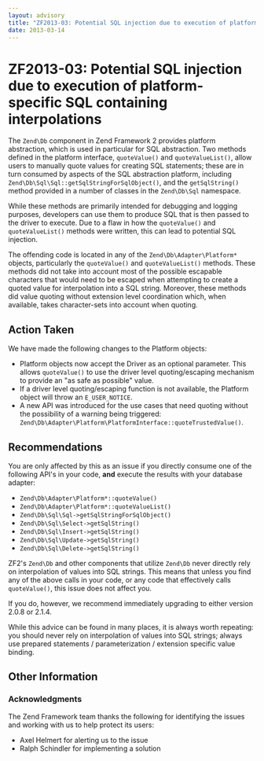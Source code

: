 ```yaml
---
layout: advisory
title: "ZF2013-03: Potential SQL injection due to execution of platform-specific SQL containing interpolations"
date: 2013-03-14
---
```


# ZF2013-03: Potential SQL injection due to execution of platform-specific SQL containing interpolations

The `Zend\Db` component in Zend Framework 2 provides platform abstraction, which
is used in particular for SQL abstraction. Two methods defined in the platform
interface, `quoteValue()` and `quoteValueList()`, allow users to manually quote
values for creating SQL statements; these are in turn consumed by aspects of the
SQL abstraction platform, including `Zend\Db\Sql\Sql::getSqlStringForSqlObject()`,
and the `getSqlString()` method provided in a number of classes in the
`Zend\Db\Sql` namespace.

While these methods are primarily intended for debugging and logging purposes,
developers can use them to produce SQL that is then passed to the driver to
execute. Due to a flaw in how the `quoteValue()` and `quoteValueList()` methods
were written, this can lead to potential SQL injection.

The offending code is located in any of the `Zend\Db\Adapter\Platform*` objects,
particularly the `quoteValue()` and `quoteValueList()` methods. These methods
did not take into account most of the possible escapable characters that would
need to be escaped when attempting to create a quoted value for interpolation
into a SQL string. Moreover, these methods did value quoting without extension
level coordination which, when available, takes character-sets into account when
quoting.

## Action Taken

We have made the following changes to the Platform objects:

- Platform objects now accept the Driver as an optional parameter. This allows
  `quoteValue()` to use the driver level quoting/escaping mechanism to provide
  an "as safe as possible" value.
- If a driver level quoting/escaping function is not available, the Platform
  object will throw an `E_USER_NOTICE`.
- A new API was introduced for the use cases that need quoting without the
  possibility of a warning being triggered:
  `Zend\Db\Adapter\Platform\PlatformInterface::quoteTrustedValue()`.

## Recommendations

You are only affected by this as an issue if you directly consume one of the
following API's in your code, **and** execute the results with your database
adapter:

- `Zend\Db\Adapter\Platform*::quoteValue()`
- `Zend\Db\Adapter\Platform*::quoteValueList()`
- `Zend\Db\Sql\Sql->getSqlStringForSqlObject()`
- `Zend\Db\Sql\Select->getSqlString()`
- `Zend\Db\Sql\Insert->getSqlString()`
- `Zend\Db\Sql\Update->getSqlString()`
- `Zend\Db\Sql\Delete->getSqlString()`

ZF2's `Zend\Db` and other components that utilize `Zend\Db` never directly rely
on interpolation of values into SQL strings. This means that unless you find any
of the above calls in your code, or any code that effectively calls
`quoteValue()`, this issue does not affect you.

If you do, however, we recommend immediately upgrading to either version 2.0.8
or 2.1.4.

While this advice can be found in many places, it is always worth repeating: you
should never rely on interpolation of values into SQL strings; always use
prepared statements / parameterization / extension specific value binding.

## Other Information

### Acknowledgments

The Zend Framework team thanks the following for identifying the issues and
working with us to help protect its users:

- Axel Helmert for alerting us to the issue
- Ralph Schindler for implementing a solution
